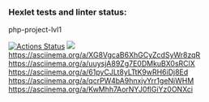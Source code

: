 ### Hexlet tests and linter status:
php-project-lvl1

[![Actions Status](https://github.com/CheshirSmil/php-project-lvl1/workflows/hexlet-check/badge.svg)](https://github.com/CheshirSmil/php-project-lvl1/actions)
<a href="https://codeclimate.com/github/CheshirSmil/php-project-lvl1/maintainability"><img src="https://api.codeclimate.com/v1/badges/4a45876e296a624651ba/maintainability" /></a>
https://asciinema.org/a/XG8VgcaB6XhGCyZcdSyWr8zqR
https://asciinema.org/a/uuysjA89Zg7E0DMkuBX0sRClX
https://asciinema.org/a/61pyCJLt8yLTtK9wRH6iDj8Ed
https://asciinema.org/a/qcrPW4bA9hnxjvYrr1geNjWHM
https://asciinema.org/a/KwMhh7AorNYJ0flGiYz0ONXci